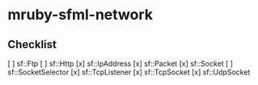 # mruby-sfml-network

## Checklist
[ ] sf::Ftp
[ ] sf::Http
[x] sf::IpAddress
[x] sf::Packet
[x] sf::Socket
[ ] sf::SocketSelector
[x] sf::TcpListener
[x] sf::TcpSocket
[x] sf::UdpSocket
